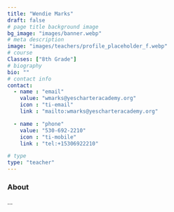 ```yaml
---
title: "Wendie Marks"
draft: false
# page title background image
bg_image: "images/banner.webp"
# meta description
image: "images/teachers/profile_placeholder_f.webp"
# course
Classes: ["8th Grade"]
# biography
bio: ""
# contact info
contact:
  - name : "email"
    value: "wmarks@yescharteracademy.org"
    icon : "ti-email" 
    link : "mailto:wmarks@yescharteracademy.org"

  - name : "phone"
    value: "530-692-2210"
    icon : "ti-mobile" 
    link : "tel:+15306922210"

# type
type: "teacher"
---
```


### About

...